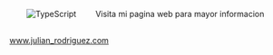  
  <img style="margin: 30px"  src="https://res.cloudinary.com/dlnc8e8ts/image/upload/v1731728682/CV/apcx9y6qxxk6szlwhmi8.jpg" alt="TypeScript" />
  Visita mi pagina web para mayor informacion 
  <a href="https://portafolio-opal-theta.vercel.app/" target="_blank">www.julian_rodriguez.com</a>
